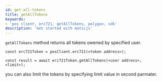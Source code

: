 ```yaml
---
id: get-all-tokens 
title: getAllTokens
keywords: 
- 'pos client, erc721, getAllTokens, polygon, sdk'
description: 'Get started with maticjs'
---
```


`getAllTokens` method returns all tokens owened by specified user.

```
const erc721Token = posClient.erc721(<token address>);

const result = await erc721Token.getAllTokens(<user address>, <limit>);

```

you can also limit the tokens by specifying limit value in second parmater.
